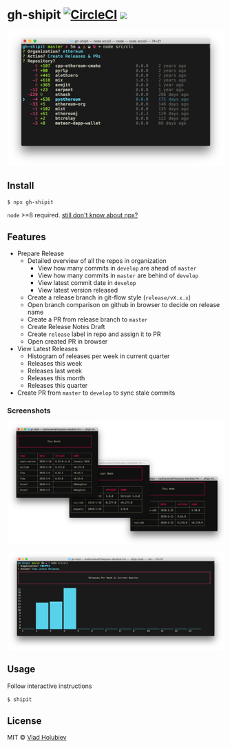 # gh-shipit [![CircleCI](https://img.shields.io/circleci/project/github/vladgolubev/gh-shipit.svg)](https://circleci.com/gh/vladgolubev/gh-shipit) ![](https://img.shields.io/badge/code_style-prettier-ff69b4.svg)

![](media/demo-diff.png)

## Install

```
$ npx gh-shipit
```

`node` >=8 required. [still don't know about npx?](https://medium.com/@maybekatz/introducing-npx-an-npm-package-runner-55f7d4bd282b)

## Features

* Prepare Release
  * Detailed overview of all the repos in organization
    * View how many commits in `develop` are ahead of `master`
    * View how many commits in `master` are behind of `develop`
    * View latest commit date in `develop`
    * View latest version released
  * Create a release branch in git-flow style (`release/vX.x.x`)
  * Open branch comparison on github in browser to decide on release name
  * Create a PR from release branch to `master`
  * Create Release Notes Draft
  * Create `release` label in repo and assign it to PR
  * Open created PR in browser
* View Latest Releases
  * Histogram of releases per week in current quarter
  * Releases this week
  * Releases last week
  * Releases this month
  * Releases this quarter
* Create PR from `master` to `develop` to sync stale commits

### Screenshots

![](media/demo-releases.png)

![](media/demo-histogram.png)

## Usage

Follow interactive instructions

```bash
$ shipit
```

## License

MIT © [Vlad Holubiev](http://vladholubiev.com)

